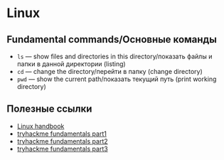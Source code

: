 # Linux

## Fundamental commands/Основные команды

- `ls` — show files and directories in this directory/показать файлы и папки в данной директории (listing)
- `cd` — change the directory/перейти в папку (change directory)
- `pwd` — show the current path/показать текущий путь (print working directory)

## Полезные ссылки
- [Linux handbook](https://linuxhandbook.com/)
- [tryhackme fundamentals part1](https://tryhackme.com/room/linuxfundamentalspart1)
- [tryhackme fundamentals part2](https://tryhackme.com/room/linuxfundamentalspart2)
- [tryhackme fundamentals part3](https://tryhackme.com/room/linuxfundamentalspart3)